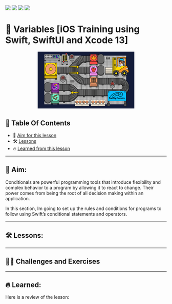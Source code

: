 <a href="https://github.com/Donard20" target="_blank"><img src="https://img.shields.io/badge/View-My%20Profile-informational?style=for-the-badge&logo=github"></a>   <a href="https://github.com/Donard20?tab=repositories" target="_blank"><img src="https://img.shields.io/badge/View-My%20Repositories-yellow?style=for-the-badge&logo=github"></a>   <a href="https://github.com/Donard20/learn-swift-codecademy" target="_blank"><img src="https://img.shields.io/badge/View-This%20Repository-green?style=for-the-badge&logo=github"></a>  <img src="https://img.shields.io/badge/View-LinkedIn-green?style=social&logo=linkedin"></a>

# 📜 Variables [iOS Training using Swift, SwiftUI and Xcode 13]
<p align="center">
<img src="https://github.com/Donard20/learn-swift-codecademy/blob/main/IMG/conditionals.gif" width=60% height=60%>

## 📖 Table Of Contents
* 🚀 [Aim for this lesson](#solutions)
* 🛠️ [Lessons](#lesson)
* 🔥 [Learned from this lesson](#aim)
<!-- * 🛠️ [Problem ](#problem-statement)
* 🚀 [Solutions](#solutions) -->

---
 ## 🚀 Aim:
Conditionals are powerful programming tools that introduce flexibility and complex behavior to a program by allowing it to react to change. 
 Their power comes from being the root of all decision making within an application.

  In this section, Im going to set up the rules and conditions for programs to follow using Swift’s conditional statements and operators.
 
---


 ## 🛠️ Lessons:

<!-- - [x] [Variable.swift](https://github.com/Donard20/learn-swift-codecademy/blob/main/2-variables/Variable.swift)
- [x] [Arithmetic.swift](https://github.com/Donard20/learn-swift-codecademy/blob/main/2-variables/Arithmetic.swift)
- [x] [Apples.swift](https://github.com/Donard20/learn-swift-codecademy/blob/main/2-variables/Apples.swift)
- [x] [Type.swift](https://github.com/Donard20/learn-swift-codecademy/blob/main/2-variables/Type.swift)
- [x] [String.swift](https://github.com/Donard20/learn-swift-codecademy/blob/main/2-variables/String.swift)
- [x] [Constant.swift](https://github.com/Donard20/learn-swift-codecademy/blob/main/2-variables/Constant.swift) -->

 
---
 
 ## 👨‍💻 Challenges and Exercises
<!--  
 - [x] [Challenge_Temperature.swift](https://github.com/Donard20/learn-swift-codecademy/blob/main/2-variables/Challenge_Temperature.swift)
 - [x] [Exercise_BMI.swift](https://github.com/Donard20/learn-swift-codecademy/blob/main/2-variables/Exercise_BMI.swift)
 - [x] [Exercise_Quadratic Formula.swift](https://github.com/Donard20/learn-swift-codecademy/blob/main/2-variables/Exercise_Quadratic%20Formula.swift) -->
 
 ---
 
## 🔥 Learned:

Here is a review of the lesson:

<!-- - [x] A variable represents a particular piece of your computer’s memory that has been set aside for you to use to store, retrieve, and manipulate data.
- [x] Variables are declared using the var keyword.
- [x] Constants are declared using the let keyword.
- [x] Swift basic data types include:
   - [x] Int: integers
   - [x] Double: floating-point numbers
   - [x] String: a sequence of characters
   - [x] Bool: true/false
- [x] Single equals sign = indicates assignment.
- [x] Arithmetic operators include +, -, *, /, %.
- [x] Compound assignment operators include +=, -=, *=, /=, %=.
 -->

